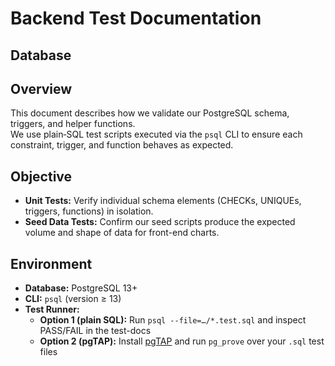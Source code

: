 # Backend Test Documentation

## Database
## Overview
This document describes how we validate our PostgreSQL schema, triggers, and helper functions.  
We use plain‐SQL test scripts executed via the `psql` CLI to ensure each constraint, trigger, and function behaves as expected.

## Objective
- **Unit Tests:** Verify individual schema elements (CHECKs, UNIQUEs, triggers, functions) in isolation.  
- **Seed Data Tests:** Confirm our seed scripts produce the expected volume and shape of data for front-end charts.

## Environment
- **Database:** PostgreSQL 13+  
- **CLI:** `psql` (version ≥ 13)  
- **Test Runner:**  
  - **Option 1 (plain SQL):** Run `psql --file=…/*.test.sql` and inspect PASS/FAIL in the test-docs  
  - **Option 2 (pgTAP):** Install [pgTAP](https://pgtap.org/) and run `pg_prove` over your `.sql` test files  
